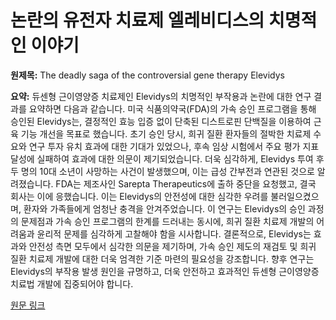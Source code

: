 # 논란의 유전자 치료제 엘레비디스의 치명적인 이야기

**원제목:** The deadly saga of the controversial gene therapy Elevidys

**요약:** 듀센형 근이영양증 치료제인 Elevidys의 치명적인 부작용과 논란에 대한 연구 결과를 요약하면 다음과 같습니다.  미국 식품의약국(FDA)의 가속 승인 프로그램을 통해 승인된 Elevidys는,  결정적인 효능 입증 없이 단축된 디스트로핀 단백질을 이용하여 근육 기능 개선을 목표로 했습니다.  초기 승인 당시,  희귀 질환 환자들의 절박한 치료제 수요와 연구 투자 유치 효과에 대한 기대가 있었으나,  후속 임상 시험에서 주요 평가 지표 달성에 실패하여  효과에 대한 의문이 제기되었습니다.  더욱 심각하게,  Elevidys 투여 후 두 명의 10대 소년이 사망하는 사건이 발생했으며, 이는  급성 간부전과 연관된 것으로 알려졌습니다. FDA는 제조사인 Sarepta Therapeutics에  출하 중단을 요청했고, 결국 회사는 이에 응했습니다.  이는 Elevidys의 안전성에 대한 심각한 우려를 불러일으켰으며,  환자와 가족들에게 엄청난 충격을 안겨주었습니다.   이 연구는 Elevidys의 승인 과정의 문제점과  가속 승인 프로그램의 한계를 드러내는 동시에,  희귀 질환 치료제 개발의 어려움과 윤리적 문제를  심각하게 고찰해야 함을 시사합니다.  결론적으로, Elevidys는 효과와 안전성 측면 모두에서 심각한 의문을 제기하며,  가속 승인 제도의 재검토 및 희귀 질환 치료제 개발에 대한 더욱 엄격한 기준 마련의 필요성을 강조합니다.  향후 연구는 Elevidys의 부작용 발생 원인을 규명하고,  더욱 안전하고 효과적인 듀센형 근이영양증 치료법 개발에 집중되어야 합니다.

[원문 링크](https://www.technologyreview.com/2025/07/25/1120621/deadly-saga-controversial-gene-therapy-elevidys/)
